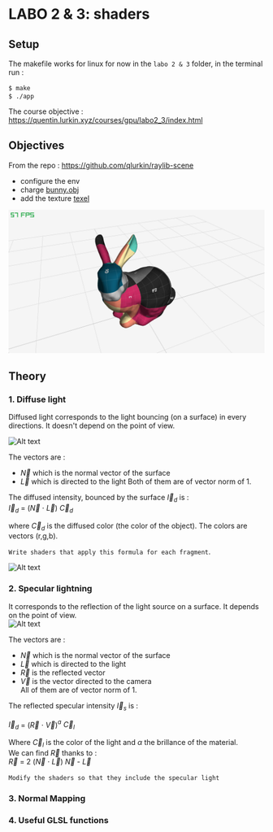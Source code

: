 # LABO 2 & 3: shaders

## Setup

The makefile works for linux for now
in the `labo 2 & 3` folder, in the terminal run :
```
$ make
$ ./app
```

The course objective : https://quentin.lurkin.xyz/courses/gpu/labo2_3/index.html

## Objectives

From the repo : https://github.com/qlurkin/raylib-scene
- configure the env
- charge [bunny.obj](https://raw.githubusercontent.com/qlurkin/raylib-scene/shader/assets/models/bunny.obj)
- add the texture [texel](https://github.com/qlurkin/raylib-scene/blob/shader/assets/textures/texel_checker.png)

![Alt text](img/texeledBunny.png?raw=true "bunny")  

## Theory

### 1. Diffuse light

Diffused light corresponds to the light bouncing (on a surface) in every directions. It doesn't depend on the point of view.

![Alt text](https://quentin.lurkin.xyz/courses/gpu/labo2_3/images/Diffuse.svg?raw=true "bunny")  

The vectors are :
- $\vec N$ which is the normal vector of the surface
- $\vec L$ which is directed to the light
Both of them are of vector norm of 1.  

The diffused intensity, bounced by the surface $\vec I_{d}$ is :  
    $\vec I_{d}$ = ($\vec N$ $\cdot$ $\vec L$) $\vec C_{d}$  

where $\vec C_{d}$ is the diffused color (the color of the object). The colors are vectors (r,g,b).  

`Write shaders that apply this formula for each fragment`.  
  
![Alt text](https://quentin.lurkin.xyz/courses/gpu/labo2_3/images/cgaxis_pbr_17_stone_wall_5_diffuse.jpg?raw=true "Diffused texture")


### 2. Specular lightning

It corresponds to the reflection of the light source on a surface. It depends on the point of view.  
![Alt text](https://quentin.lurkin.xyz/courses/gpu/labo2_3/images/Specular.svg "pew")  

The vectors are :
- $\vec N$ which is the normal vector of the surface
- $\vec L$ which is directed to the light
- $\vec{R}$ is the reflected vector
- $\vec{V}$ is the vector directed to the camera  
All of them are of vector norm of 1.  

The reflected specular intensity $\vec I_{s}$ is :  

$\vec I_{d}$ = ($\vec R$ $\cdot$ $\vec V$)$^a$ $\vec C_{l}$  

Where $\vec C_{l}$ is the color of the light and $\alpha$ the brillance of the material.  
We can find $\vec R$ thanks to :  
$\vec R$ = 2 ($\vec N$ $\cdot$ $\vec L$) $\vec {N}$ - $\vec{L}$  

`Modify the shaders so that they include the specular light`

### 3. Normal Mapping

### 4. Useful GLSL functions